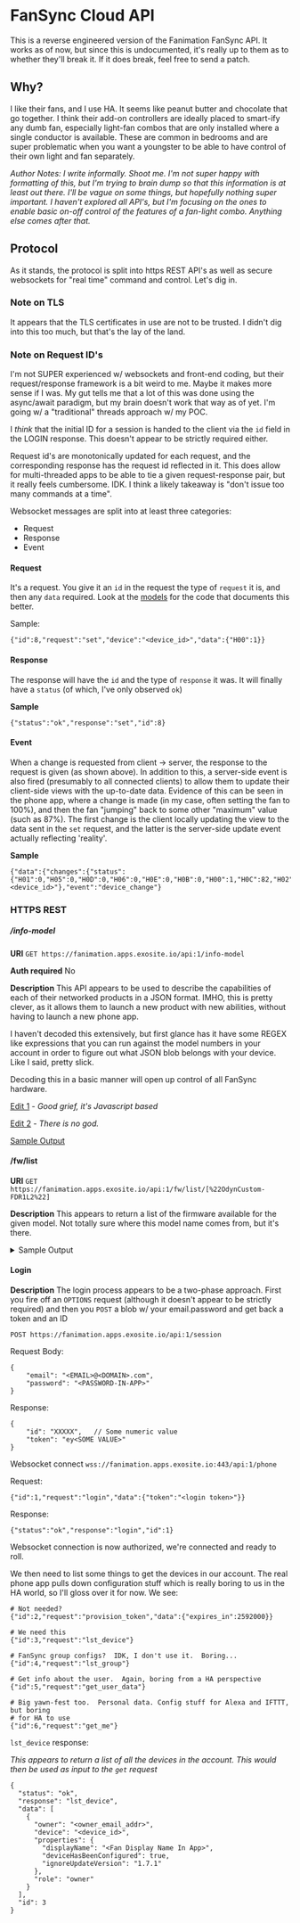 # FanSync Cloud API

This is a reverse engineered version of the Fanimation FanSync API.  It works as of now, 
but since this is undocumented, it's really up to them as to whether they'll break
it.  If it does break, feel free to send a patch. 

## Why?
I like their fans, and I use HA.  It seems like peanut butter and chocolate that
go together.  I think their add-on controllers are ideally placed to smart-ify
any dumb fan, especially light-fan combos that are only installed where a single
conductor is available.  These are common in bedrooms and are super problematic
when you want a youngster to be able to have control of their own light and fan
separately.

*Author Notes: I write informally.  Shoot me.  I'm not super happy with formatting of
this, but I'm trying to brain dump so that this information is at least out
there.  I'll be vague on some things, but hopefully nothing super important.
I haven't explored all API's, but I'm focusing on the ones to enable basic
on-off control of the features of a fan-light combo.  Anything else comes
after that.*



## Protocol
As it stands, the protocol is split into https REST API's as well as secure 
websockets for "real time" command and control.  Let's dig in.

### Note on TLS
It appears that the TLS certificates in use are not to be trusted.  I didn't
dig into this too much, but that's the lay of the land.

### Note on Request ID's
I'm not SUPER experienced w/ websockets and front-end coding, but their 
request/response framework is a bit weird to me.  Maybe it makes more sense
if I was.  My gut tells me that a lot of this was done using the async/await
paradigm, but my brain doesn't work that way as of yet.  I'm going w/ a 
"traditional" threads approach w/ my POC.  

I *think* that the initial ID for a session is handed to the client via the 
`id` field in the LOGIN response.  This doesn't appear to be strictly required either.

Request id's are monotonically updated for each request, and the corresponding response
has the request id reflected in it.  This does allow for multi-threaded apps
to be able to tie a given request-response pair, but it really feels cumbersome.
IDK.  I think a likely takeaway is "don't issue too many commands at a time".

Websocket messages are split into at least three categories:
* Request
* Response
* Event

#### Request
It's a request.  You give it an `id` in the request the type of `request` it 
is, and then any `data` required.  Look at the [models](fansync/models/__init__.py)
for the code that documents this better.

Sample:
```
{"id":8,"request":"set","device":"<device_id>","data":{"H00":1}}
```

#### Response
The response will have the `id` and the type of `response` it was. It will
finally have a `status` (of which, I've only observed `ok`)

**Sample**
```
{"status":"ok","response":"set","id":8}
```

#### Event
When a change is requested from client -> server, the response to the request
is given (as shown above).  In addition to this, a server-side event is also
fired (presumably to all connected clients) to allow them to update their 
client-side views with the up-to-date data.  Evidence of this can be seen in
the phone app, where a change is made (in my case, often setting the fan to 
100%), and then the fan "jumping" back to some other "maximum" value (such as 
87%). The first change is the client locally updating the view to the data sent
in the `set` request, and the latter is the server-side update event actually
reflecting 'reality'.

**Sample**
```
{"data":{"changes":{"status":{"H01":0,"H05":0,"H0D":0,"H06":0,"H0E":0,"H0B":0,"H00":1,"H0C":82,"H02":86}},"device":"<device_id>"},"event":"device_change"}
```




### HTTPS REST

##### /info-model
**URI**
`GET https://fanimation.apps.exosite.io/api:1/info-model`

**Auth required** No

**Description**
This API appears to be used to describe the capabilities of each of their 
networked products in a JSON format.  IMHO, this is pretty clever, as it 
allows them to launch a new product with new abilities, without having to launch
a new phone app.

I haven't decoded this extensively, but first glance has it have some REGEX 
like expressions that you can run against the model numbers in your account in
order to figure out what JSON blob belongs with your device.  Like I said, 
pretty slick.

Decoding this in a basic manner will open up control of all FanSync hardware.

<u>Edit 1</u> - *Good grief, it's Javascript based*

<u>Edit 2</u> - *There is no god.*

[Sample Output](./docs/fw-list.md)



#### /fw/list
**URI** 
`GET https://fanimation.apps.exosite.io/api:1/fw/list/[%22OdynCustom-FDR1L2%22]`

**Description**
This appears to return a list of the firmware available for the given model.
Not totally sure where this model name comes from, but it's there.

<details>

  <summary>Sample Output</summary>

```
[
  {
    "url": "https://fanimation.apps.exosite.io/fw/content/MS42LjV8MS42LjN8ZGU4YzAxYjBiZGU5YTE3NjI4MmE2OWI1NmYwMTA5ODdhODlhNDMzZHxPZHluQ3VzdG9tLUZEUjFMMg",
    "version": "1.6.5",
    "size": 403638,
    "previousVersion": "1.6.3",
    "sha1": "de8c01b0bde9a176282a69b56f010987a89a433d",
    "name": "MS42LjV8MS42LjN8ZGU4YzAxYjBiZGU5YTE3NjI4MmE2OWI1NmYwMTA5ODdhODlhNDMzZHxPZHluQ3VzdG9tLUZEUjFMMg",
    "model": "OdynCustom-FDR1L2"
  },
  {
    "url": "https://fanimation.apps.exosite.io/fw/content/MS43LjF8MS42LjV8MjM2NGYwZTc4NWQ1NzJkNThkMzk5NTJmMTdkNmRkOWExMzQ3NzA5Y3xPZHluQ3VzdG9tLUZEUjFMMg",
    "version": "1.7.1",
    "size": 404150,
    "previousVersion": "1.6.5",
    "sha1": "2364f0e785d572d58d39952f17d6dd9a1347709c",
    "name": "MS43LjF8MS42LjV8MjM2NGYwZTc4NWQ1NzJkNThkMzk5NTJmMTdkNmRkOWExMzQ3NzA5Y3xPZHluQ3VzdG9tLUZEUjFMMg",
    "model": "OdynCustom-FDR1L2"
  },
  {
    "url": "https://fanimation.apps.exosite.io/fw/content/MS43LjF8MS42LjR8MjM2NGYwZTc4NWQ1NzJkNThkMzk5NTJmMTdkNmRkOWExMzQ3NzA5Y3xPZHluQ3VzdG9tLUZEUjFMMg",
    "version": "1.7.1",
    "size": 404150,
    "previousVersion": "1.6.4",
    "sha1": "2364f0e785d572d58d39952f17d6dd9a1347709c",
    "name": "MS43LjF8MS42LjR8MjM2NGYwZTc4NWQ1NzJkNThkMzk5NTJmMTdkNmRkOWExMzQ3NzA5Y3xPZHluQ3VzdG9tLUZEUjFMMg",
    "model": "OdynCustom-FDR1L2"
  },
  {
    "url": "https://fanimation.apps.exosite.io/fw/content/MS42LjJ8MS42LjF8YmRkMzk3YzFmNDExZDVjNjQ4MzUzOTAyZGE4NDc5MjYzNDkyMGMwNnxPZHluQ3VzdG9tLUZEUjFMMg",
    "version": "1.6.2",
    "size": 404110,
    "previousVersion": "1.6.1",
    "sha1": "bdd397c1f411d5c648353902da84792634920c06",
    "name": "MS42LjJ8MS42LjF8YmRkMzk3YzFmNDExZDVjNjQ4MzUzOTAyZGE4NDc5MjYzNDkyMGMwNnxPZHluQ3VzdG9tLUZEUjFMMg",
    "model": "OdynCustom-FDR1L2"
  },
  {
    "url": "https://fanimation.apps.exosite.io/fw/content/MS42LjN8MS42LjJ8YWUzMTM1OGUxMmU5NTVjMmRhY2U2MjY3NmU2ODVlMjAyZGY4MDhjNXxPZHluQ3VzdG9tLUZEUjFMMnx0cmlnZ2Vy",
    "version": "1.6.3",
    "size": 404566,
    "previousVersion": "1.6.2",
    "sha1": "ae31358e12e955c2dace62676e685e202df808c5",
    "name": "MS42LjN8MS42LjJ8YWUzMTM1OGUxMmU5NTVjMmRhY2U2MjY3NmU2ODVlMjAyZGY4MDhjNXxPZHluQ3VzdG9tLUZEUjFMMnx0cmlnZ2Vy",
    "model": "OdynCustom-FDR1L2"
  },
  {
    "url": "https://fanimation.apps.exosite.io/fw/content/MS42LjF8MS4yLjZ8OTkwYTc3NTY5YzI4MDZmZDNjMDg3ZDJlYTU1YmI3ZjU2Mjk3ZWYwOHxPZHluQ3VzdG9tLUZEUjFMMg",
    "version": "1.6.1",
    "size": 407054,
    "previousVersion": "1.2.6",
    "sha1": "990a77569c2806fd3c087d2ea55bb7f56297ef08",
    "name": "MS42LjF8MS4yLjZ8OTkwYTc3NTY5YzI4MDZmZDNjMDg3ZDJlYTU1YmI3ZjU2Mjk3ZWYwOHxPZHluQ3VzdG9tLUZEUjFMMg",
    "model": "OdynCustom-FDR1L2"
  },
  {
    "url": "https://fanimation.apps.exosite.io/fw/content/MS42LjF8MS40LjB8OTkwYTc3NTY5YzI4MDZmZDNjMDg3ZDJlYTU1YmI3ZjU2Mjk3ZWYwOHxPZHluQ3VzdG9tLUZEUjFMMg",
    "version": "1.6.1",
    "size": 407054,
    "previousVersion": "1.4.0",
    "sha1": "990a77569c2806fd3c087d2ea55bb7f56297ef08",
    "name": "MS42LjF8MS40LjB8OTkwYTc3NTY5YzI4MDZmZDNjMDg3ZDJlYTU1YmI3ZjU2Mjk3ZWYwOHxPZHluQ3VzdG9tLUZEUjFMMg",
    "model": "OdynCustom-FDR1L2"
  }
]
```

</details>

#### Login

**Description**
The login process appears to be a two-phase approach.  First you fire off an
`OPTIONS` request (although it doesn't appear to be strictly required) and then
you `POST` a blob w/ your email.password and get back a token and an ID

`POST https://fanimation.apps.exosite.io/api:1/session`

Request Body:
```
{
    "email": "<EMAIL>@<DOMAIN>.com",
    "password": "<PASSWORD-IN-APP>"
}
```

Response:
```
{
    "id": "XXXXX",   // Some numeric value
    "token": "ey<SOME VALUE>"
}
```

Websocket connect
`wss://fanimation.apps.exosite.io:443/api:1/phone`


Request:
```
{"id":1,"request":"login","data":{"token":"<login token>"}}
```

Response:
```
{"status":"ok","response":"login","id":1}
```

Websocket connection is now authorized, we're connected and ready to roll.

We then need to list some things to get the devices in our account.  The real phone app pulls
down  configuration stuff which is really boring to us in the HA world, so I'll gloss
over it for now.  We see:

```
# Not needed?
{"id":2,"request":"provision_token","data":{"expires_in":2592000}}

# We need this
{"id":3,"request":"lst_device"}

# FanSync group configs?  IDK, I don't use it.  Boring...
{"id":4,"request":"lst_group"}

# Get info about the user.  Again, boring from a HA perspective
{"id":5,"request":"get_user_data"}

# Big yawn-fest too.  Personal data. Config stuff for Alexa and IFTTT, but boring
# for HA to use
{"id":6,"request":"get_me"}
```


`lst_device` response:

*This appears to return a list of all the devices in the account.  This would then be used
as input to the `get` request*
```
{
  "status": "ok",
  "response": "lst_device",
  "data": [
    {
      "owner": "<owner_email_addr>",
      "device": "<device_id>",
      "properties": {
        "displayName": "<Fan Display Name In App>",
        "deviceHasBeenConfigured": true,
        "ignoreUpdateVersion": "1.7.1"
      },
      "role": "owner"
    }
  ],
  "id": 3
}
```
